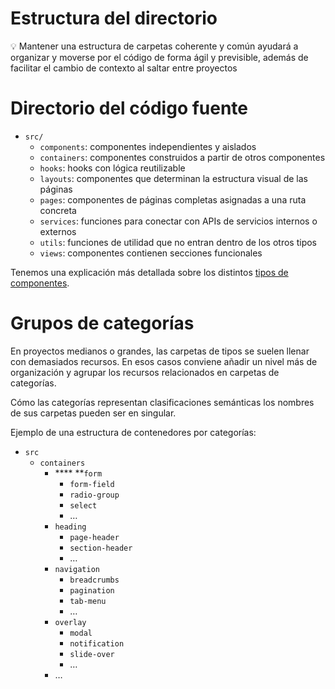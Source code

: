 # Estructura del directorio

<aside>
💡 Mantener una estructura de carpetas coherente y común ayudará a organizar y moverse por el código de forma ágil y previsible, además de facilitar el cambio de contexto al saltar entre proyectos

</aside>

# Directorio del código fuente

- `src/`
    - `components`: componentes independientes y aislados
    - `containers`: componentes construidos a partir de otros componentes
    - `hooks`: hooks con lógica reutilizable
    - `layouts`: componentes que determinan la estructura visual de las páginas
    - `pages`: componentes de páginas completas asignadas a una ruta concreta
    - `services`: funciones para conectar con APIs de servicios internos o externos
    - `utils`: funciones de utilidad que no entran dentro de los otros tipos
    - `views`: componentes contienen secciones funcionales

Tenemos una explicación más detallada sobre los distintos [tipos de componentes](Tipos%20de%20componentes%20ec4e503fe001413097bafc69ccee22f4.md).

# Grupos de categorías

En proyectos medianos o grandes, las carpetas de tipos se suelen llenar con demasiados recursos. En esos casos conviene añadir un nivel más de organización y agrupar los recursos relacionados en carpetas de categorías.

Cómo las categorías representan clasificaciones semánticas los nombres de sus carpetas pueden ser en singular.

Ejemplo de una estructura de contenedores por categorías:

- `src`
    - `containers`
        - **** **`form`
            - `form-field`
            - `radio-group`
            - `select`
            - …
        - `heading`
            - `page-header`
            - `section-header`
            - …
        - `navigation`
            - `breadcrumbs`
            - `pagination`
            - `tab-menu`
            - …
        - `overlay`
            - `modal`
            - `notification`
            - `slide-over`
            - …
        - …